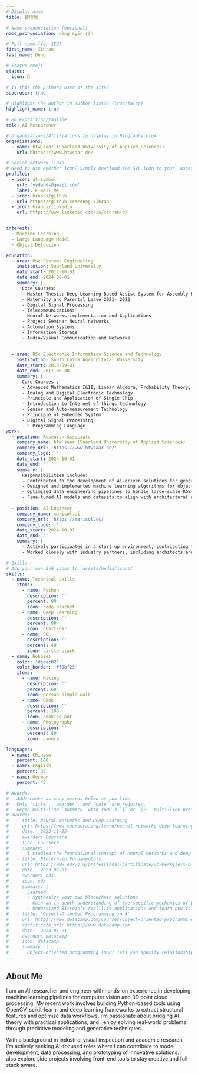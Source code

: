 ```yaml
---
# Display name
title: 鄧欣然

# Name pronunciation (optional)
name_pronunciation: dèng syīn rán

# Full name (for SEO)
first_name: Xinran
last_name: Deng

# Status emoji
status:
  icon: 💪

# Is this the primary user of the site?
superuser: true

# Highlight the author in author lists? (true/false)
highlight_name: true

# Role/position/tagline
role: AI Researcher

# Organizations/Affiliations to display in Biography blox
organizations:
  - name: htw saar (Saarland University of Applied Sciences)
    url: hhttps://www.htwsaar.de/

# Social network links
# Need to use another icon? Simply download the SVG icon to your `assets/media/icons/` folder.
profiles:
  - icon: at-symbol
    url: 'yydands@gmail.com'
    label: E-mail Me
  - icon: brands/github
    url: https://github.com/deng-xinran
  - icon: brands/linkedin
    url: https://www.linkedin.com/in/xinran-d/


interests:
  - Machine Learning
  - Large Language Model
  - Object Detection

education:
  - area: MSc Systems Engineering
    institution: Saarland University
    date_start: 2017-10-01
    date_end: 2024-06-01
    summary: |
      Core Courses:
      - Master Thesis: Deep Learning‑Based Assist System for Assembly Process of Fuel Cell Stacks.
      - Maternity and Parental Leave 2021‑ 2022
      - Digital Signal Processing
      - Telecommunications
      - Neural Networks implementation and Applications
      - Project Seminar Neural networks
      - Automation Systems
      - Information Storage 
      - Audio/Visual Communication and Networks
      
    
  - area: BSc Electronic Information Science and Technology
    institution: South China Agricultural University
    date_start: 2013-09-01
    date_end: 2017-06-30
    summary: |
      Core Courses :
      - Advanced Mathematics I&II, Linear Algebra, Probability Theory, Principle of Statistics
      - Analog and Digital Electronic Technology
      - Principle and Application of Single Chip
      - Introduction to Internet of things technology
      - Sensor and Auto‑measurement Technology
      - Principle of Embedded System 
      - Digital Signal Processing
      - C Programming Language
work:
  - position: Research Associate 
    company_name: htw saar (Saarland University of Applied Sciences)
    company_url: 'https://www.htwsaar.de/'
    company_logo: ''
    date_start: 2024-10-01
    date_end: ''
    summary: |
      Responsibilities include:
      - Contributed to the development of AI-driven solutions for generating 3D digital models of existing buildings, using RGB-D data and modern cloud technologies to create IFC-standard models suitable for BIM integration.
      - Designed and implemented machine learning algorithms for object detection, segmentation, and 3D reconstruction, enabling automated processing of building data with minimal manual intervention.
      - Optimized data engineering pipelines to handle large-scale RGB-D datasets, ensuring efficient processing and high-quality output for 3D modeling tasks.
      - Fine-tuned AI models and datasets to align with architectural and IFC (Industry Foundation Classes) standards, ensuring compliance with industry requirements.
   
  - position: AI Engineer
    company_name: marisol.ai
    company_url: 'https://marisol.cc/'
    company_logo: ''
    date_start: 2024-10-01
    date_end: ''
    summary: |
      - Actively participated in a start-up environment, contributing to the EXIST-funded research transfer project by translating academic innovations into market-ready applications for the construction industry.
      - Worked closely with industry partners, including architects and engineers, to tailor digital solutions to the specific needs of the construction sector, achieving significant time savings and cost reductions for clients.

# Skills
# Add your own SVG icons to `assets/media/icons/`
skills:
  - name: Technical Skills
    items:
      - name: Python
        description: ''
        percent: 80
        icon: code-bracket
      - name: Deep Learning
        description: ''
        percent: 80
        icon: chart-bar
      - name: SQL
        description: ''
        percent: 40
        icon: circle-stack
  - name: Hobbies
    color: '#eeac02'
    color_border: '#f0bf23'
    items:
      - name: Hiking
        description: ''
        percent: 60
        icon: person-simple-walk
      - name: Cook
        description: ''
        percent: 100
        icon: cooking-pot
      - name: Photography
        description: ''
        percent: 80
        icon: camera

languages:
  - name: Chinese
    percent: 100
  - name: English
    percent: 85
  - name: German
    percent: 45

# Awards.
#   Add/remove as many awards below as you like.
#   Only `title`, `awarder`, and `date` are required.
#   Begin multi-line `summary` with YAML's `|` or `|2-` multi-line prefix and indent 2 spaces below.
# awards:
#   - title: Neural Networks and Deep Learning
#     url: https://www.coursera.org/learn/neural-networks-deep-learning
#     date: '2023-11-25'
#     awarder: Coursera
#     icon: coursera
#     summary: |
#       I studied the foundational concept of neural networks and deep learning. By the end, I was familiar with the significant technological trends driving the rise of deep learning; build, train, and apply fully connected deep neural networks; implement efficient (vectorized) neural networks; identify key parameters in a neural network’s architecture; and apply deep learning to your own applications.
#   - title: Blockchain Fundamentals
#     url: https://www.edx.org/professional-certificate/uc-berkeleyx-blockchain-fundamentals
#     date: '2023-07-01'
#     awarder: edX
#     icon: edx
#     summary: |
#       Learned:
#       - Synthesize your own blockchain solutions
#       - Gain an in-depth understanding of the specific mechanics of Bitcoin
#       - Understand Bitcoin’s real-life applications and learn how to attack and destroy Bitcoin, Ethereum, smart contracts and Dapps, and alternatives to Bitcoin’s Proof-of-Work consensus algorithm
#   - title: 'Object-Oriented Programming in R'
#     url: https://www.datacamp.com/courses/object-oriented-programming-with-s3-and-r6-in-r
#     certificate_url: https://www.datacamp.com
#     date: '2023-01-21'
#     awarder: datacamp
#     icon: datacamp
#     summary: |
#       Object-oriented programming (OOP) lets you specify relationships between functions and the objects that they can act on, helping you manage complexity in your code. This is an intermediate level course, providing an introduction to OOP, using the S3 and R6 systems. S3 is a great day-to-day R programming tool that simplifies some of the functions that you write. R6 is especially useful for industry-specific analyses, working with web APIs, and building GUIs.
---
```


## About Me

I am an AI researcher and engineer with hands-on experience in developing machine learning pipelines for computer vision and 3D point cloud processing. My recent work involves building Python-based tools using OpenCV, scikit-learn, and deep learning frameworks to extract structural features and optimize data workflows. I’m passionate about bridging AI theory with practical applications, and I enjoy solving real-world problems through predictive modeling and generative techniques.

With a background in industrial visual inspection and academic research, I’m actively seeking AI-focused roles where I can contribute to model development, data processing, and prototyping of innovative solutions. I also explore side projects involving front-end tools to stay creative and full-stack aware.

